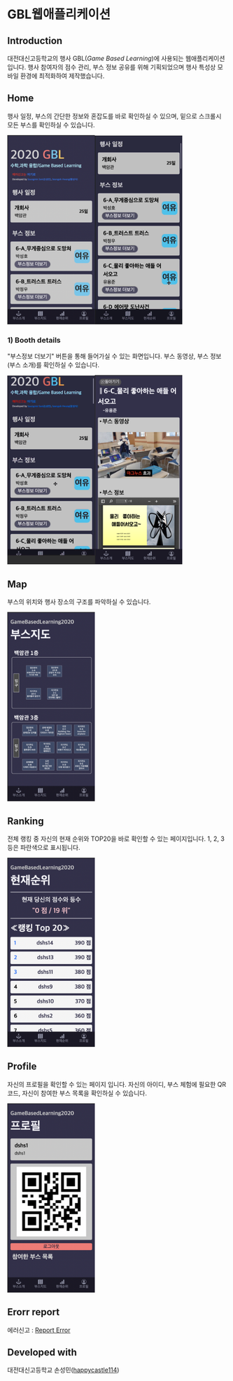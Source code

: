# GBL웹애플리케이션
## Introduction

대전대신고등학교의 행사 GBL(*Game Based Learning*)에 사용되는 웹애플리케이션입니다. 행사 참여자의 점수 관리, 부스 정보 공유를 위해 기획되었으며 행사 특성상 모바일 환경에 최적화하여 제작했습니다.

## Home

행사 일정, 부스의 간단한 정보와 혼잡도를 바로 확인하실 수 있으며, 밑으로 스크롤시 모든 부스를 확인하실 수 있습니다.

<img src="./img_readme/main.png" width="200"><img src="./img_readme/main_scoll.gif" width="200">

### 1) Booth details

"부스정보 더보기" 버튼을 통해 들어가실 수 있는 화면입니다. 부스 동영상, 부스 정보(부스 소개)를 확인하실 수 있습니다.

<img src="./img_readme/booth-details.gif" width="200"><img src="./img_readme/booth-details.png" width="200">

## Map

부스의 위치와 행사 장소의 구조를 파악하실 수 있습니다.

<img src="./img_readme/map.png" width="200">

## Ranking

전체 랭킹 중 자신의 현재 순위와 TOP20을 바로 확인할 수 있는 페이지입니다. 1, 2, 3등은 파란색으로 표시됩니다.

<img src="./img_readme/ranking.png" width="200">

## Profile

자신의 프로필을 확인할 수 있는 페이지 입니다. 자신의 아이디, 부스 체험에 필요한 QR코드, 자신이 참여한 부스 목록을 확인하실 수 있습니다.

<img src="./img_readme/profile.png" width="200">

## Erorr report
에러신고 : [Report Error](https://open.kakao.com/o/sUtgitHc)

## Developed with
대전대신고등학교 손성민([happycastle114](https://github.com/happycastle114))